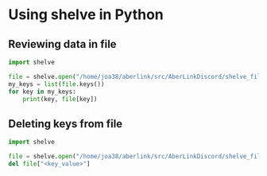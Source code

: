 # Using shelve in Python

## Reviewing data in file

```python
import shelve

file = shelve.open("/home/joa38/aberlink/src/AberLinkDiscord/shelve_file")
my_keys = list(file.keys())
for key in my_keys:
    print(key, file[key])
```

## Deleting keys from file

```python
import shelve

file = shelve.open("/home/joa38/aberlink/src/AberLinkDiscord/shelve_file")
del file["<key_value>"]
```

